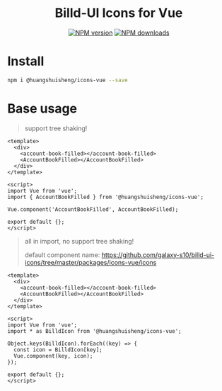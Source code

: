 <h1 align="center">Billd-UI Icons for Vue</h1>

<div align="center">

[![NPM version](https://img.shields.io/npm/v/@huangshuisheng/icons-vue.svg)](https://npmjs.org/package/@ant-design/icons-vue)
[![NPM downloads](https://img.shields.io/npm/dw/@huangshuisheng/icons-vue.svg)](https://npmjs.org/package/@ant-design/icons-vue)

</div>

# Install

```bash
npm i @huangshuisheng/icons-vue --save
```

# Base usage

> support tree shaking!

```vue
<template>
  <div>
    <account-book-filled></account-book-filled>
    <AccountBookFilled></AccountBookFilled>
  </div>
</template>

<script>
import Vue from 'vue';
import { AccountBookFilled } from '@huangshuisheng/icons-vue';

Vue.component('AccountBookFilled', AccountBookFilled);

export default {};
</script>
```

> all in import, no support tree shaking!
>
> default component name: https://github.com/galaxy-s10/billd-ui-icons/tree/master/packages/icons-vue/icons

```vue
<template>
  <div>
    <account-book-filled></account-book-filled>
    <AccountBookFilled></AccountBookFilled>
  </div>
</template>

<script>
import Vue from 'vue';
import * as BilldIcon from '@huangshuisheng/icons-vue';

Object.keys(BilldIcon).forEach((key) => {
  const icon = BilldIcon[key];
  Vue.component(key, icon);
});

export default {};
</script>
```
